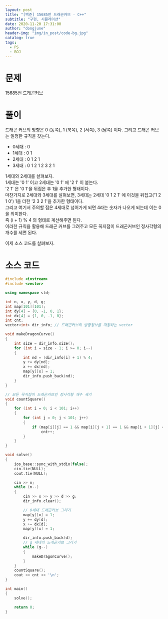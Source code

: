 ```yaml
---
layout: post
title: "[백준] 15685번 드래곤커브 - C++"
subtitle: "구현, 시뮬레이션"
date: 2020-11-20 17:31:00
author: "dongjune"
header-img: "img/in_post/code-bg.jpg"
catalog: true
tags:
  - PS
  - BOJ
---
```

# 문제
[15685번 드래곤커브](https://www.acmicpc.net/problem/15685)
# 풀이
드래곤 커브의 방향은 0 (동쪽), 1 (북쪽), 2 (서쪽), 3 (남쪽) 이다.
그리고 드래곤 커브는 일정한 규칙을 갖는다.
- 0세대 : 0
- 1세대 : 0 1
- 2세대 : 0 1 2 1
- 3세대 : 0 1 2 1 2 3 2 1  

1세대와 2세대를 살펴보자.  
1세대는 '0 1' 이고 2세대는 '0 1' 에 '2 1' 이 붙는다.  
'2 1' 은 '0 1'을 뒤집은 후 1을 추가한 형태이다.  
마찬가지로 2세대와 3세대를 살펴보면, 3세대는 2세대 '0 1 2 1' 에 이것을 뒤집고('1 2 1 0') 1을 더한 '2 3 2 1'을 추가한 형태이다.  
그리고 여기서 주의할 점은 4세대로 넘어가게 되면 4라는 숫자가 나오게 되는데 이는 0을 의미한다.  
즉 (i + 1) % 4 의 형태로 계산해주면 된다.  
이러한 규칙을 활용해 드래곤 커브를 그려주고 모든 꼭지점이 드래곤커브인 정사각형의 개수를 세면 된다.  
  
이제 소스 코드를 살펴보자.
# 소스 코드
```c++
#include <iostream>
#include <vector>

using namespace std;

int n, x, y, d, g;
int map[101][101];
int dy[4] = {0, -1, 0, 1};
int dx[4] = {1, 0, -1, 0};
int cnt;
vector<int> dir_info; // 드래곤커브의 방향정보를 저장하는 vector

void makeDragonCurve()
{
    int size = dir_info.size();
    for (int i = size - 1; i >= 0; i--)
    {
        int nd = (dir_info[i] + 1) % 4;
        y += dy[nd];
        x += dx[nd];
        map[y][x] = 1;
        dir_info.push_back(nd);
    }
}

// 모든 꼭지점이 드래곤커브인 정사각형 개수 세기
void countSquare()
{
    for (int i = 0; i < 101; i++)
    {
        for (int j = 0; j < 101; j++)
        {
            if (map[i][j] == 1 && map[i][j + 1] == 1 && map[i + 1][j] == 1 && map[i + 1][j + 1] == 1)
                cnt++;
        }
    }
}

void solve()
{
    ios_base::sync_with_stdio(false);
    cin.tie(NULL);
    cout.tie(NULL);

    cin >> n;
    while (n--)
    {
        cin >> x >> y >> d >> g;
        dir_info.clear();

        // 0세대 드래곤커브 그리기
        map[y][x] = 1;
        y += dy[d];
        x += dx[d];
        map[y][x] = 1;

        dir_info.push_back(d);
        // g 세대의 드래곤커브 그리기
        while (g--)
        {
            makeDragonCurve();
        }
    }
    countSquare();
    cout << cnt << '\n';
}

int main()
{
    solve();

    return 0;
}
```
